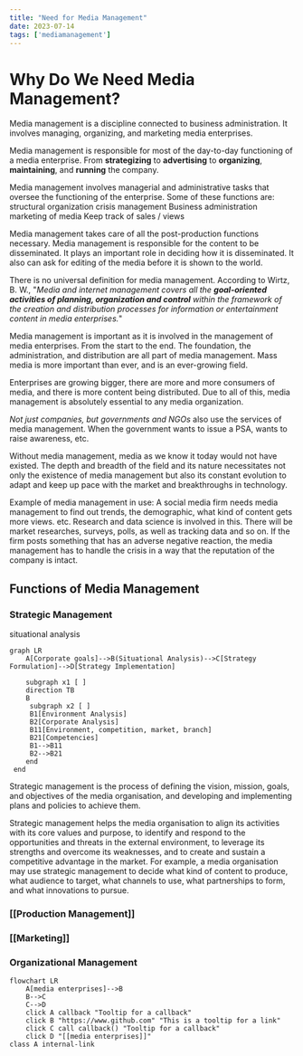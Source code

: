 ```yaml
---
title: "Need for Media Management"
date: 2023-07-14
tags: ['mediamanagement']
---
```

# Why Do We Need Media Management?

Media management is a discipline connected to business administration. It involves managing, organizing, and marketing media enterprises. 

Media management is responsible for most of the day-to-day functioning of a media enterprise. From **strategizing** to **advertising** to **organizing**, **maintaining**, and **running** the company. 

Media management involves managerial and administrative tasks that oversee the functioning of the enterprise. Some of these functions are:
structural organization
crisis management
Business administration
marketing of media
Keep track of sales / views

Media management takes care of all the post-production functions necessary. Media management is responsible for the content to be disseminated. It plays an important role in deciding how it is disseminated. It also can ask for editing of the media before it is shown to the world. 

There is no universal definition for media management. 
According to Wirtz, B. W.,  "*Media and internet management covers all the **goal-oriented activities of planning, organization and control** within the framework of the creation and distribution processes for information or entertainment content in media enterprises.*"

Media management is important as it is involved in the management of media enterprises. From the start to the end. The foundation, the administration, and distribution are all part of media management. Mass media is more important than ever, and is an ever-growing field. 

Enterprises are growing bigger, there are more and more consumers of media, and there is more content being distributed. Due to all of this, media management is absolutely essential to any media organization. 

*Not just companies, but governments and NGOs* also use the services of media management.  When the government wants to issue a PSA, wants to raise awareness, etc. 

Without media management, media as we know it today would not have existed. The depth and breadth of the field and its nature necessitates not only the existence of media management but also its constant evolution to adapt and keep up pace with the market and breakthroughs in technology. 

Example of media management in use: 
A social media firm needs media management to find out trends, the demographic, what kind of content gets more views. etc. Research and data science is involved in this. There will be market researches, surveys, polls, as well as tracking data and so on. If the firm posts something that has an adverse negative reaction, the media management has to handle the crisis in a way that the reputation of the company is intact. 


## Functions of Media Management 
### Strategic Management
situational analysis
```mermaid
graph LR
    A[Corporate goals]-->B(Situational Analysis)-->C[Strategy Formulation]-->D[Strategy Implementation]
    
    subgraph x1 [ ]
    direction TB
    B
     subgraph x2 [ ]
     B1[Environment Analysis]
     B2[Corporate Analysis]
     B11[Environment, competition, market, branch]
     B21[Competencies]
     B1-->B11
     B2-->B21
    end
 end
```
Strategic management is the process of defining the vision, mission, goals, and objectives of the media organisation, and developing and implementing plans and policies to achieve them. 

Strategic management helps the media organisation to align its activities with its core values and purpose, to identify and respond to the opportunities and threats in the external environment, to leverage its strengths and overcome its weaknesses, and to create and sustain a competitive advantage in the market. For example, a media organisation may use strategic management to decide what kind of content to produce, what audience to target, what channels to use, what partnerships to form, and what innovations to pursue.

### [[Production Management]]
### [[Marketing]]
### Organizational Management



```mermaid
flowchart LR
    A[media enterprises]-->B
    B-->C
    C-->D
    click A callback "Tooltip for a callback"
    click B "https://www.github.com" "This is a tooltip for a link"
    click C call callback() "Tooltip for a callback"
    click D "[[media enterprises]]"
class A internal-link
```
